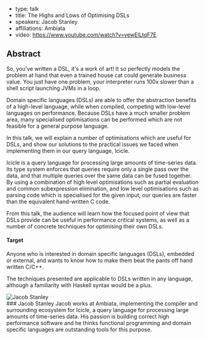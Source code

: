 - type: talk
- title: The Highs and Lows of Optimising DSLs
- speakers: Jacob Stanley
- affiliations: Ambiata
- video: https://www.youtube.com/watch?v=vewEILtqF7E

## Abstract 

So, you've written a DSL, it's a work of art! It so perfectly models the problem at hand that even a trained house cat could generate business value. You just have one problem, your interpreter runs 100x slower than a shell script launching JVMs in a loop.

Domain specific languages (DSLs) are able to offer the abstraction benefits of a high-level language, while when compiled, competing with low-level languages on performance. Because DSLs have a much smaller problem area, many specialised optimisations can be performed which are not feasible for a general purpose language.

In this talk, we will explain a number of optimisations which are useful for DSLs, and show our solutions to the practical issues we faced when implementing them in our query language, Icicle.

Icicle is a query language for processing large amounts of time-series data. Its type system enforces that queries require only a single pass over the data, and that multiple queries over the same data can be fused together. By using a combination of high level optimisations such as partial evaluation and common subexpression elimination, and low level optimisations such as parsing code which is specialised for the given input, our queries are faster than the equivalent hand-written C code.

From this talk, the audience will learn how the focused point of view that DSLs provide can be useful in performance critical systems, as well as a number of concrete techniques for optimising their own DSLs.

#### Target

Anyone who is interested in domain specific languages (DSLs), embedded or external, and wants to know how to make them beat the pants off hand written C/C++.

The techniques presented are applicable to DSLs written in any language, although a familiarity with Haskell syntax would be a plus.

<div class="author media" media:type="text/omd">

<div class="image">
<div class="avatar">
<img src="img/jacob-stanley.jpg" alt="Jacob Stanley"></img>
</div>
</div>

<div class="content" media:type="text/omd">
### Jacob Stanley
Jacob works at Ambiata, implementing the compiler and surrounding ecosystem for Icicle, a query language for processing large amounts of time-series data. His passion is building correct high performance software and he thinks functional programming and domain specific languages are outstanding tools for this purpose.
</div>
</div>
